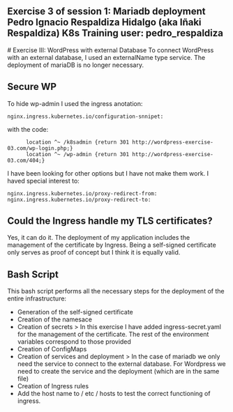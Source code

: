 Exercise 3 of session 1: Mariadb deployment
Pedro Ignacio Respaldiza Hidalgo (aka Iñaki Respaldiza)
K8s Training user: pedro_respaldiza
---
# Exercise III: WordPress with external Database
To connect WordPress with an external database, I used an externalName type service.
The deployment of mariaDB is no longer necessary.

## Secure WP
To hide wp-admin I used the ingress anotation:
~~~
nginx.ingress.kubernetes.io/configuration-snnipet:
~~~
with the code:
~~~
      location ^~ /k8sadmin {return 301 http://wordpress-exercise-03.com/wp-login.php;}
      location ^~ /wp-admin {return 301 http://wordpress-exercise-03.com/404;}
~~~
I have been looking for other options but I have not make them work.
I haved special interest to:
~~~
nginx.ingress.kubernetes.io/proxy-redirect-from: 
nginx.ingress.kubernetes.io/proxy-redirect-to:
~~~

## Could the Ingress handle my TLS certificates?
Yes, it can do it.
The deployment of my application includes the management of the certificate by Ingress.
Being a self-signed certificate only serves as proof of concept but I think it is equally valid.

## Bash Script

This bash script performs all the necessary steps for the deployment of the entire infrastructure:

- Generation of the self-signed certificate
- Creation of the namesace
- Creation of secrets > In this exercise I have added ingress-secret.yaml for the management of the certificate. The rest of the environment variables correspond to those provided
- Creation of ConfigMaps
- Creation of services and deployment > In the case of mariadb we only need the service to connect to the external database. For Wordpress we need to create the service and the deployment (which are in the same file)
- Creation of Ingress rules
- Add the host name to / etc / hosts to test the correct functioning of ingress.

